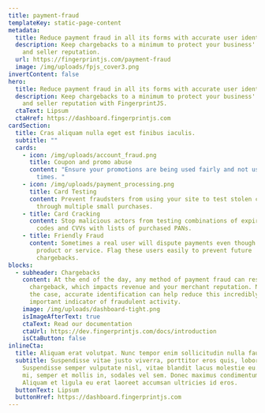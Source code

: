 ```yaml
---
title: payment-fraud
templateKey: static-page-content
metadata:
  title: Reduce payment fraud in all its forms with accurate user identification
  description: Keep chargebacks to a minimum to protect your business' bottom line
    and seller reputation.
  url: https://fingerprintjs.com/payment-fraud
  image: /img/uploads/fpjs_cover3.png
invertContent: false
hero:
  title: Reduce payment fraud in all its forms with accurate user identification
  description: Keep chargebacks to a minimum to protect your business' bottom line
    and seller reputation with FingerprintJS.
  ctaText: Lipsum
  ctaHref: https://dashboard.fingerprintjs.com
cardSection:
  title: Cras aliquam nulla eget est finibus iaculis.
  subtitle: ""
  cards:
    - icon: /img/uploads/account_fraud.png
      title: Coupon and promo abuse
      content: "Ensure your promotions are being used fairly and not used multiple
        times. "
    - icon: /img/uploads/payment_processing.png
      title: Card Testing
      content: Prevent fraudsters from using your site to test stolen credit cards
        through multiple small purchases.
    - title: Card Cracking
      content: Stop malicious actors from testing combinations of expiry dates, postal
        codes and CVVs with lists of purchased PANs.
    - title: Friendly Fraud
      content: Sometimes a real user will dispute payments even though they received a
        product or service. Flag these users easily to prevent future
        chargebacks.
blocks:
  - subheader: Chargebacks
    content: At the end of the day, any method of payment fraud can result in a
      chargeback, which impacts revenue and your merchant reputation. No matter
      the case, accurate identification can help reduce this incredibly
      important indicator of fraudulent activity.
    image: /img/uploads/dashboard-tight.png
    isImageAfterText: true
    ctaText: Read our documentation
    ctaUrl: https://dev.fingerprintjs.com/docs/introduction
    isCtaButton: false
inlineCta:
  title: Aliquam erat volutpat. Nunc tempor enim sollicitudin nulla faucibus mattis.
  subtitle: Suspendisse vitae justo viverra, porttitor eros quis, lobortis libero.
    Suspendisse semper vulputate nisl, vitae blandit lacus molestie eu. Ut elit
    mi, semper et mollis in, sodales vel sem. Donec maximus condimentum sodales.
    Aliquam et ligula eu erat laoreet accumsan ultricies id eros.
  buttonText: Lipsum
  buttonHref: https://dashboard.fingerprintjs.com
---
```

